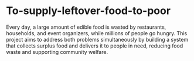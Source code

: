 # To-supply-leftover-food-to-poor
Every day, a large amount of edible food is wasted by restaurants, households, and event organizers, while millions of people go hungry. This project aims to address both problems simultaneously by building a system that collects surplus food and delivers it to people in need, reducing food waste and supporting community welfare.
